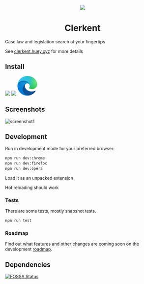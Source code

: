 <p align="center">
  <img src="https://i.imgur.com/pLUJxj6.png" width="200" />
</p>
<h1 align="center">
  Clerkent
</h1>

Case law and legislation search at your fingertips

See [clerkent.huey.xyz](https://clerkent.huey.xyz) for more details

## Install

[<img src="https://raw.githubusercontent.com/alrra/browser-logos/main/src/firefox/firefox.svg" width="64" />](https://addons.mozilla.org/en-GB/firefox/addon/clerkent/)
[<img src="https://raw.githubusercontent.com/alrra/browser-logos/main/src/chrome/chrome.svg" width="64" />](https://chrome.google.com/webstore/detail/clerkent/ogjefnociaddjemkkajgmfpmhmpokmhj)
[<img src="https://raw.githubusercontent.com/alrra/browser-logos/main/src/edge/edge.svg" width="64" />](https://clerkent.huey.xyz/help#edge-installation)

## Screenshots

![screenshot1](./demo/screenshot1.png)

## Development

Run in development mode for your preferred browser:

```bash
npm run dev:chrome
npm run dev:firefox
npm run dev:opera
```

Load it as an unpacked extension

Hot reloading should work

### Tests

There are some tests, mostly snapshot tests.

```bash
npm run test
```

### Roadmap

Find out what features and other changes are coming soon on the development [roadmap](https://github.com/lacuna-technologies/clerkent/projects/1).

## Dependencies

[![FOSSA Status](https://app.fossa.com/api/projects/custom%2B1364%2Fgit%40github.com%3Alacuna-technologies%2Fclerkent.git.svg?type=large)](https://app.fossa.com/projects/custom%2B1364%2Fgit%40github.com%3Alacuna-technologies%2Fclerkent.git?ref=badge_large)
